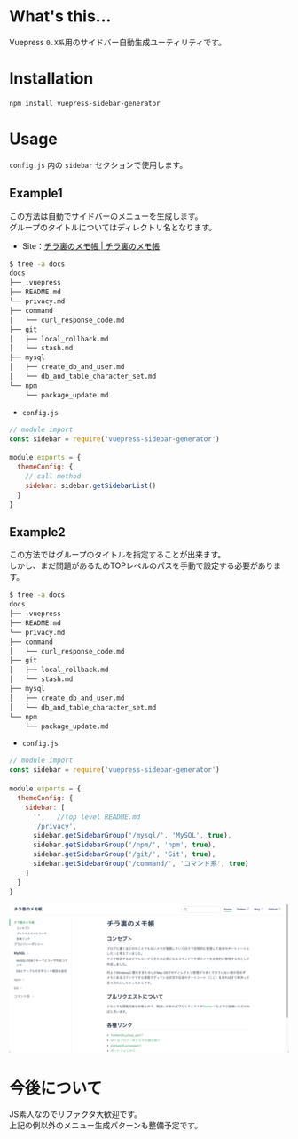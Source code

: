 # What's this...

Vuepress `0.X系`用のサイドバー自動生成ユーティリティです。

# Installation

```sh
npm install vuepress-sidebar-generator
```

# Usage

`config.js` 内の `sidebar` セクションで使用します。

## Example1

この方法は自動でサイドバーのメニューを生成します。  
グループのタイトルについてはディレクトリ名となります。  

* Site：[チラ裏のメモ帳 \| チラ裏のメモ帳](https://cheatsheet.kitigai.org/)

```sh
$ tree -a docs
docs
├── .vuepress
├── README.md
└── privacy.md
├── command
│   └── curl_response_code.md
├── git
│   ├── local_rollback.md
│   └── stash.md
├── mysql
│   ├── create_db_and_user.md
│   └── db_and_table_character_set.md
└── npm
    └── package_update.md
```

* `config.js`

```js
// module import
const sidebar = require('vuepress-sidebar-generator')

module.exports = {
  themeConfig: {
    // call method
    sidebar: sidebar.getSidebarList()
  }
}
```

## Example2

この方法ではグループのタイトルを指定することが出来ます。  
しかし、まだ問題があるためTOPレベルのパスを手動で設定する必要があります。

```sh
$ tree -a docs
docs
├── .vuepress
├── README.md
└── privacy.md
├── command
│   └── curl_response_code.md
├── git
│   ├── local_rollback.md
│   └── stash.md
├── mysql
│   ├── create_db_and_user.md
│   └── db_and_table_character_set.md
└── npm
    └── package_update.md
```

* `config.js`

```js
// module import
const sidebar = require('vuepress-sidebar-generator')

module.exports = {
  themeConfig: {
    sidebar: [
      '',   //top level README.md
      '/privacy',
      sidebar.getSidebarGroup('/mysql/', 'MySQL', true),
      sidebar.getSidebarGroup('/npm/', 'npm', true),
      sidebar.getSidebarGroup('/git/', 'Git', true),
      sidebar.getSidebarGroup('/command/', 'コマンド系', true)
    ]
  }
}
```

![](images/example1.png)

# 今後について

JS素人なのでリファクタ大歓迎です。  
上記の例以外のメニュー生成パターンも整備予定です。
